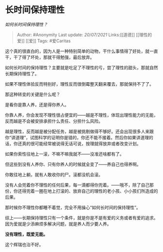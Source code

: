 # 长时间保持理性
*如何长时间保持理性？*

> Author: #Anonymity
> Last update: *20/07/2021*
> Links:[[道德]] [[理性的爱]] [[爱]]
> Tags: #爱Caritas

这个真的很直白的，因为人是一种特别简单的动物，干什么事情得了好处，就一直干，干了得了坏处，那就干得勉强，最后放弃。

如何长时间的保持理性？主要就是吃足了不理性的亏，尝了理性的甜头，那就自然长期保持理性了。

如果不理性体验反而特别好，理性反而很倒霉整天翻来覆去，那就保持不了了。

那这种转变的关键是什么呢？

是看你是靠人养，还是得你养人。

你靠人养，你会发现不理性很占便宜的——越是不理性，体现出理性能力的无能，反而越是不会被安排承担什么责任、分担什么风险。

越是理性，反而越是被分配任务，越是被挑剔做得不够好。还会出现很多人来跟你“讲道理”，试图科学的证明你是错的，你还不能不接着。然后你如果讲道理的话，你还真的很可能经常被说得无话可说，按理就得放弃或者改变计划。

如果你索性往地上一滚，不嘛不嘛我就不——没准还啥都有了。

但这些到没有人养你、只有你养人的时候就全变了——养自己也得养啊。

你敢往地上躺，就有人敢收你的尸。滚都没机会滚。

没有人会兜着你不理性的任何后果，每一滴都得你兜着。——哦不，除了自己那份，你还得兜着一圈在地上打滚的、放弃自己的理性的老小孩、小小孩们所造成的后果。

那时候你不理性你都睡不着觉，完全不用操心“如何长时间的保持理性”。

综上——长期保持理性只有一个条件，就是你是不是有爱的义务或者有爱的追求。因为爱就是少添麻烦多解决问题，就是养人而少要人养。

**没有理性，既爱无能。**

这个辉瑞也治不好。
